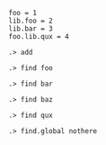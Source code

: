 ```unison
foo = 1
lib.foo = 2
lib.bar = 3
foo.lib.qux = 4
```

```ucm
.> add
```

```ucm
.> find foo
```

```ucm
.> find bar
```

```ucm:error
.> find baz
```

```ucm
.> find qux
```

```ucm:error
.> find.global nothere
```
